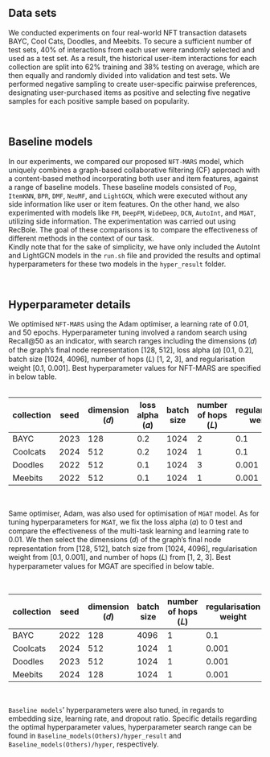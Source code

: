 ## Data sets 
We conducted experiments on four real-world NFT transaction datasets BAYC, Cool Cats, Doodles, and Meebits. To secure a sufficient number of test sets, 40\% of interactions from each user were randomly selected and used as a test set. As a result, the historical user-item interactions for each collection are split into 62\% training and 38\% testing on average, which are then equally and randomly divided into validation and test sets. 
We performed negative sampling to create user-specific pairwise preferences, designating user-purchased items as positive and selecting five negative samples for each positive sample based on popularity.<br>

<br>

## Baseline models
In our experiments, we compared our proposed `NFT-MARS` model, which uniquely combines a graph-based collaborative filtering (CF) approach with a content-based method incorporating both user and item features, against a range of baseline models. These baseline models consisted of `Pop`, `ItemKNN`, `BPR`, `DMF`, `NeuMF`, and `LightGCN`, which were executed without any side information like user or item features. On the other hand, we also experimented with models like `FM`, `DeepFM`, `WideDeep`, `DCN`, `AutoInt`, and `MGAT`, utilizing side information. The experimentation was carried out using RecBole. The goal of these comparisons is to compare the effectiveness of different methods in the context of our task.<br> Kindly note that for the sake of simplicity, we have only included the AutoInt and LightGCN models in the `run.sh` file and provided the results and optimal hyperparameters for these two models in the `hyper_result` folder.<br>

<br>

## Hyperparameter details
We optimised `NFT-MARS` using the Adam optimiser, a learning rate of 0.01, and 50 epochs.
Hyperparameter tuning involved a random search using Recall@50 as an indicator, with search ranges including the
dimensions (𝑑) of the graph’s final node representation [128, 512], loss alpha (𝛼) [0.1, 0.2], batch size [1024, 4096],
number of hops (𝐿) [1, 2, 3], and regularisation weight [0.1, 0.001]. Best hyperparameter values for NFT-MARS are specified in below table.<br>
<br>

| collection | seed | dimension (𝑑) | loss alpha (𝛼) | batch size | number of hops (𝐿) | regularisation weight
|-------|------|------|-------------|-------------|-------------|-------------|
| BAYC  | 2023 | 128 | 0.2 | 1024 | 2 | 0.1 |
| Coolcats | 2024 | 512 | 0.2 | 1024 | 1 | 0.1 |
| Doodles | 2022 | 512 | 0.1 | 1024 | 3 | 0.001 |
| Meebits | 2022 | 512 | 0.1 | 1024 | 1 | 0.001 |

<br>

Same optimiser, Adam, was also used for optimisation of `MGAT` model. As for tuning hyperparameters for `MGAT`, we fix the loss alpha (𝛼) to 0 test and compare the effectiveness of the multi-task learning and learning rate to 0.01. We then select the dimensions (𝑑) of the graph’s final node representation from [128, 512], batch size from [1024, 4096], regularisation weight from [0.1, 0.001], and number of hops (𝐿) from [1, 2, 3]. Best hyperparameter values for MGAT are specified in below table.<br>

<br>

| collection | seed | dimension (𝑑) | batch size | number of hops (𝐿) | regularisation weight |
|-------|------|------|-------------|-------------|-------------|
| BAYC  | 2022 | 128 | 4096 | 1 | 0.1 |
| Coolcats | 2024 | 512 | 1024 | 1 | 0.001 |
| Doodles | 2023 | 512 | 1024 | 1 | 0.001 |
| Meebits | 2024 | 128 | 1024 | 1 | 0.001 |

<br>

`Baseline models`’ hyperparameters were also tuned, in regards to embedding size, learning rate, and dropout ratio. Specific details regarding the optimal hyperparameter values, hyperparameter search range can be found in `Baseline_models(Others)/hyper_result` and `Baseline_models(Others)/hyper`, respectively.

